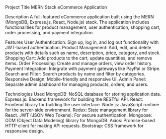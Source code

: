 Project Title
MERN Stack eCommerce Application

Description
A full-featured eCommerce application built using the MERN (MongoDB, Express.js, React, Node.js) stack. The application includes functionalities for product management, user authentication, shopping cart, order processing, and payment integration.

Features
User Authentication: Sign up, log in, and log out functionality with JWT-based authentication.
Product Management: Add, edit, and delete products with details such as name, description, price, category, and stock.
Shopping Cart: Add products to the cart, update quantities, and remove items.
Order Processing: Create and manage orders, view order history.
Payment Integration: Integrate with payment gateways like PayPal or Stripe.
Search and Filter: Search products by name and filter by categories.
Responsive Design: Mobile-friendly and responsive UI.
Admin Panel: Separate admin dashboard for managing products, orders, and users.


Technologies Used
MongoDB: NoSQL database for storing application data.
Express.js: Backend framework for building the RESTful API.
React: Frontend library for building the user interface.
Node.js: JavaScript runtime for the server-side environment.
Redux: State management library for React.
JWT (JSON Web Tokens): For secure authentication.
Mongoose: ODM (Object Data Modeling) library for MongoDB.
Axios: Promise-based HTTP client for making API requests.
Bootstrap: CSS framework for responsive design.